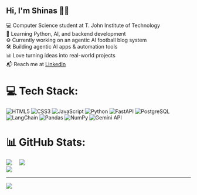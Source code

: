 ## Hi, I'm Shinas 👨‍💻

💻 Computer Science student at T. John Institute of Technology  
🧠 Learning Python, AI, and backend development  
⚙️ Currently working on an agentic AI football blog system  
🛠️ Building agentic AI apps & automation tools  
📊 Love turning ideas into real-world projects  
📬 Reach me at [LinkedIn](https://linkedin.com/in/shinasom)

# 💻 Tech Stack:
![HTML5](https://img.shields.io/badge/html5-%23E34F26.svg?style=flat-square&logo=html5&logoColor=white) ![CSS3](https://img.shields.io/badge/css3-%231572B6.svg?style=flat-square&logo=css3&logoColor=white) ![JavaScript](https://img.shields.io/badge/javascript-%23323330.svg?style=flat-square&logo=javascript&logoColor=%23F7DF1E) ![Python](https://img.shields.io/badge/python-3670A0?style=flat-square&logo=python&logoColor=ffdd54) ![FastAPI](https://img.shields.io/badge/fastapi-005571?style=flat-square&logo=fastapi&logoColor=white) ![PostgreSQL](https://img.shields.io/badge/postgresql-%23316192.svg?style=flat-square&logo=postgresql&logoColor=white) ![LangChain](https://img.shields.io/badge/LangChain-%23000000.svg?style=flat-square&logoColor=white) ![Pandas](https://img.shields.io/badge/pandas-%23150458.svg?style=flat-square&logo=pandas&logoColor=white) ![NumPy](https://img.shields.io/badge/numpy-%23013243.svg?style=flat-square&logo=numpy&logoColor=white) ![Gemini API](https://img.shields.io/badge/Gemini_API-%2300C853.svg?style=flat-square&logo=google&logoColor=white)

# 📊 GitHub Stats:
![](https://github-readme-stats.vercel.app/api?username=Shinasom&theme=transparent&hide_border=false&include_all_commits=false&count_private=false)  &nbsp;  &nbsp; ![](https://nirzak-streak-stats.vercel.app/?user=Shinasom&theme=transparent&hide_border=false)<br/>
![](https://github-readme-stats.vercel.app/api/top-langs/?username=Shinasom&theme=transparent&hide_border=false&include_all_commits=false&count_private=false&layout=compact)

---
[![](https://visitcount.itsvg.in/api?id=Shinasom&icon=0&color=0)](https://visitcount.itsvg.in)

<!-- Proudly created with GPRM ( https://gprm.itsvg.in ) -->
